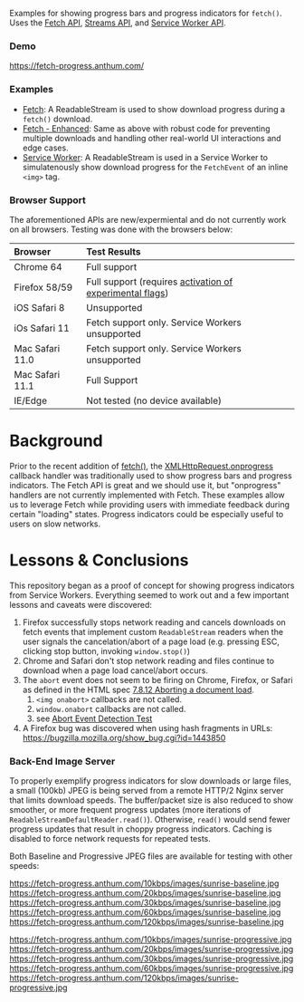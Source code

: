 Examples for showing progress bars and progress indicators for `fetch()`.  Uses the [Fetch API](https://developer.mozilla.org/en-US/docs/Web/API/Fetch_API), [Streams API](https://developer.mozilla.org/en-US/docs/Web/API/Streams_API), and [Service Worker API](https://developer.mozilla.org/en-US/docs/Web/API/Service_Worker_API).

### Demo

https://fetch-progress.anthum.com/

### Examples
* [Fetch](https://fetch-progress.anthum.com/fetch-basic/): A ReadableStream is used to show download progress during a `fetch()` download.
* [Fetch - Enhanced](https://fetch-progress.anthum.com/fetch-enhanced/): Same as above with robust code for preventing multiple downloads and handling other real-world UI interactions and edge cases.
* [Service Worker](https://fetch-progress.anthum.com/sw-basic/): A ReadableStream is used in a Service Worker to simulatenously show download progress for the `FetchEvent` of an inline `<img>` tag.  

### Browser Support
The aforementioned APIs are new/expermiental and do not currently work on all browsers. Testing was done with the browsers below:

| Browser | Test Results |
| :--- | :--- |
| Chrome 64 | Full support |
| Firefox 58/59  | Full support (requires [activation of experimental flags](https://developer.mozilla.org/en-US/docs/Web/API/Streams_API/Using_readable_streams#Browser_support))  |
| iOS Safari 8 | Unsupported |
| iOs Safari 11 | Fetch support only. Service Workers unsupported |
| Mac Safari 11.0 | Fetch support only. Service Workers unsupported |
| Mac Safari 11.1 | Full Support |
| IE/Edge | Not tested (no device available) |

# Background

Prior to the recent addition of [fetch()](https://developer.mozilla.org/en-US/docs/Web/API/WindowOrWorkerGlobalScope/fetch), the [XMLHttpRequest.onprogress](https://developer.mozilla.org/en-US/docs/Web/API/XMLHttpRequestEventTarget/onprogress) callback handler was traditionally used to show progress bars and progress indicators.  The Fetch API is great and we should use it, but "onprogress" handlers are not currently implemented with Fetch.  These examples allow us to leverage Fetch while providing users with immediate feedback during certain "loading" states.  Progress indicators could be especially useful to users on slow networks.

# Lessons & Conclusions

This repository began as a proof of concept for showing progress indicators from Service Workers.  Everything seemed to work out and a few important lessons and caveats were discovered:
1. Firefox successfully stops network reading and cancels downloads on fetch events that implement custom `ReadableStream` readers when the user signals the cancelation/abort of a page load (e.g. pressing ESC, clicking stop button, invoking `window.stop()`)
1. Chrome and Safari don't stop network reading and files continue to download when a page load cancel/abort occurs.
1. The `abort` event does not seem to be firing on Chrome, Firefox, or Safari as defined in the HTML spec [7.8.12 Aborting a document load](https://html.spec.whatwg.org/multipage/browsing-the-web.html#abort-a-document).
   1. `<img onabort>` callbacks are not called.
   1. `window.onabort` callbacks are not called.
   2. see [Abort Event Detection Test](https://fetch-progress.anthum.com/test/abort-event.html)
1. A Firefox bug was discovered when using hash fragments in URLs: https://bugzilla.mozilla.org/show_bug.cgi?id=1443850


### Back-End Image Server

To properly exemplify progress indicators for slow downloads or large files, a small (100kb) JPEG is being served from a remote HTTP/2 Nginx server that limits download speeds.  The buffer/packet size is also reduced to show smoother, or more frequent progress updates (more iterations of `ReadableStreamDefaultReader.read()`).  Otherwise, `read()` would send fewer progress updates that result in choppy progress indicators. Caching is disabled to force network requests for repeated tests.

Both Baseline and Progressive JPEG files are available for testing with other speeds:

https://fetch-progress.anthum.com/10kbps/images/sunrise-baseline.jpg<br>
https://fetch-progress.anthum.com/20kbps/images/sunrise-baseline.jpg<br>
https://fetch-progress.anthum.com/30kbps/images/sunrise-baseline.jpg<br>
https://fetch-progress.anthum.com/60kbps/images/sunrise-baseline.jpg<br>
https://fetch-progress.anthum.com/120kbps/images/sunrise-baseline.jpg

https://fetch-progress.anthum.com/10kbps/images/sunrise-progressive.jpg<br>
https://fetch-progress.anthum.com/20kbps/images/sunrise-progressive.jpg<br>
https://fetch-progress.anthum.com/30kbps/images/sunrise-progressive.jpg<br>
https://fetch-progress.anthum.com/60kbps/images/sunrise-progressive.jpg<br>
https://fetch-progress.anthum.com/120kbps/images/sunrise-progressive.jpg
